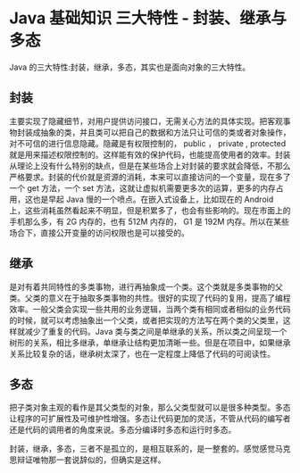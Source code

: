 # Java 基础知识 三大特性 - 封装、继承与多态

Java 的三大特性:封装，继承，多态，其实也是面向对象的三大特性。


## 封装

主要实现了隐藏细节，对用户提供访问接口，无需关心方法的具体实现。把客观事物封装成抽象的类，并且类可以把自己的数据和方法只让可信的类或者对象操作，对不可信的进行信息隐藏。隐藏是有权限控制的， public ， private , protected 就是用来描述权限控制的。这样能有效的保护代码，也能提高使用者的效率。封装从理论上没有什么特别的缺点，但是在某些场合上对封装的要求就会降低，不那么严格要求。封装的代价就是资源的消耗，本来可以直接访问的一个变量，现在多了一个 get 方法，一个 set 方法，这就让虚拟机需要更多次的运算，更多的内存占用，这也是早起 Java 慢的一个喷点。在嵌入式设备上，比如现在的 Android 上，这些消耗虽然看起来不明显，但是积累多了，也会有些影响的。现在市面上的手机那么多，有 2G 内存的，也有 512M 内存的， G1 是 192M 内存。所以在某些场合下，直接公开变量的访问权限也是可以接受的。

## 继承
是对有着共同特性的多类事物，进行再抽象成一个类。这个类就是多类事物的父类。父类的意义在于抽取多类事物的共性。很好的实现了代码的复用，提高了编程效率。一般父类会实现一些共用的业务逻辑，当两个类有相同或者相似的业务代码的时候，就可以考虑抽象出一个父类，或者把实现的方法写在两个类的父类里，这样就减少了重复的代码。Java 类与类之间是单继承的关系，所以类之间呈现一个树形的关系，相比多继承，单继承让结构更加清晰一些。但是在项目中，如果继承关系比较复杂的话，继承树太深了，也在一定程度上降低了代码的可阅读性。

## 多态
把子类对象主观的看作是其父类型的对象，那么父类型就可以是很多种类型。多态让程序的可扩展性及可维护性增强。多态让代码更加的灵活，不管从代码的编写者还是代码的调用者的角度来说。多态分编译时多态和运行时多态。

封装，继承，多态，三者不是孤立的，是相互联系的，是一整套的。感觉感觉马克思辩证唯物那一套说辞似的，但确实是这样。